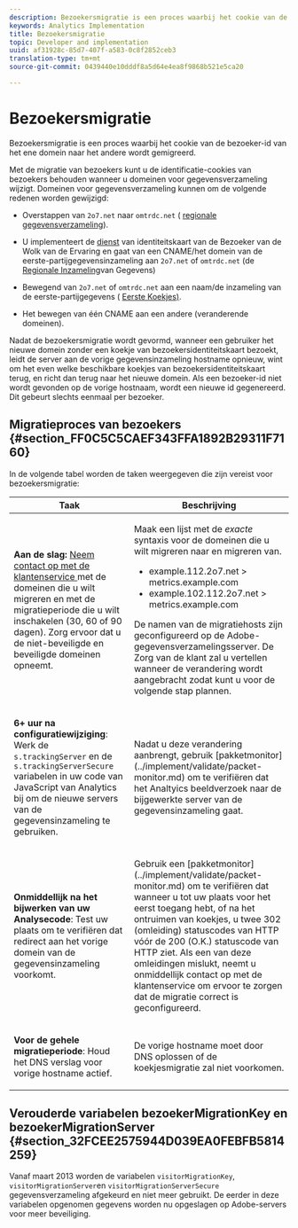```yaml
---
description: Bezoekersmigratie is een proces waarbij het cookie van de bezoeker-id van het ene domein naar het andere wordt gemigreerd.
keywords: Analytics Implementation
title: Bezoekersmigratie
topic: Developer and implementation
uuid: af31928c-85d7-407f-a583-0c8f2852ceb3
translation-type: tm+mt
source-git-commit: 0439440e10dddf8a5d64e4ea8f9868b521e5ca20

---
```



# Bezoekersmigratie

Bezoekersmigratie is een proces waarbij het cookie van de bezoeker-id van het ene domein naar het andere wordt gemigreerd.

Met de migratie van bezoekers kunt u de identificatie-cookies van bezoekers behouden wanneer u domeinen voor gegevensverzameling wijzigt. Domeinen voor gegevensverzameling kunnen om de volgende redenen worden gewijzigd:

* Overstappen van `2o7.net` naar `omtrdc.net` ( [regionale gegevensverzameling](https://marketing.adobe.com/resources/help/en_US/whitepapers/rdc/)).

* U implementeert de [dienst](https://marketing.adobe.com/resources/help/en_US/mcvid/) van identiteitskaart van de Bezoeker van de Wolk van de Ervaring en gaat van een CNAME/het domein van de eerste-partijgegevensinzameling aan `2o7.net` of `omtrdc.net` (de [Regionale Inzameling](https://marketing.adobe.com/resources/help/en_US/whitepapers/rdc/)van Gegevens)

* Bewegend van `2o7.net` of `omtrdc.net` aan een naam/de inzameling van de eerste-partijgegevens ( [Eerste Koekjes)](https://marketing.adobe.com/resources/help/en_US/whitepapers/first_party_cookies/).

* Het bewegen van één CNAME aan een andere (veranderende domeinen).

Nadat de bezoekersmigratie wordt gevormd, wanneer een gebruiker het nieuwe domein zonder een koekje van bezoekersidentiteitskaart bezoekt, leidt de server aan de vorige gegevensinzameling hostname opnieuw, wint om het even welke beschikbare koekjes van bezoekersidentiteitskaart terug, en richt dan terug naar het nieuwe domein. Als een bezoeker-id niet wordt gevonden op de vorige hostnaam, wordt een nieuwe id gegenereerd. Dit gebeurt slechts eenmaal per bezoeker.

## Migratieproces van bezoekers {#section_FF0C5C5CAEF343FFA1892B29311F7160}

In de volgende tabel worden de taken weergegeven die zijn vereist voor bezoekersmigratie:

<table id="table_7B2535FC3E264216A299686415C6B21C"> 
 <thead> 
  <tr> 
   <th colname="col1" class="entry"> Taak </th> 
   <th colname="col3" class="entry"> Beschrijving </th> 
  </tr> 
 </thead>
 <tbody> 
  <tr> 
   <td colname="col1"> <p> <b>Aan de slag:</b> <a href="https://helpx.adobe.com/marketing-cloud/contact-support.html"  > Neem contact op met de klantenservice </a> met de domeinen die u wilt migreren en met de migratieperiode die u wilt inschakelen (30, 60 of 90 dagen). Zorg ervoor dat u de niet-beveiligde en beveiligde domeinen opneemt. </p> </td> 
   <td colname="col3"> <p>Maak een lijst met de <i>exacte</i> syntaxis voor de domeinen die u wilt migreren naar en migreren van. </p> 
    <ul id="ul_067EC5C7619141A6BDFBC209C9FD47E2"> 
     <li id="li_0723D948465A49C1871B81207AEDC4DC">example.112.2o7.net &gt; metrics.example.com </li> 
     <li id="li_B0CA15A593BD4AB9802E33A3FF037C7A">example.102.112.2o7.net &gt; metrics.example.com </li> 
    </ul> <p>De namen van de migratiehosts zijn geconfigureerd op de Adobe-gegevensverzamelingsserver. De Zorg van de klant zal u vertellen wanneer de verandering wordt aangebracht zodat kunt u voor de volgende stap plannen. </p> </td> 
  </tr> 
  <tr> 
   <td colname="col1"> <p> <b>6+ uur na configuratiewijziging</b>: Werk de <code> s.trackingServer</code> en de <code> s.trackingServerSecure</code> variabelen in uw code van JavaScript van Analytics bij om de nieuwe servers van de gegevensinzameling te gebruiken. </p> </td> 
   <td colname="col3"> <p>Nadat u deze verandering aanbrengt, gebruik [pakketmonitor] (../implement/validate/packet-monitor.md) om te verifiëren dat het Analtyics beeldverzoek naar de bijgewerkte server van de gegevensinzameling gaat. </p> </td> 
  </tr> 
  <tr> 
   <td colname="col1"> <p> <b>Onmiddellijk na het bijwerken van uw Analysecode</b>: Test uw plaats om te verifiëren dat redirect aan het vorige domein van de gegevensinzameling voorkomt. </p> </td> 
   <td colname="col3"> <p>Gebruik een [pakketmonitor] (../implement/validate/packet-monitor.md) om te verifiëren dat wanneer u tot uw plaats voor het eerst toegang hebt, of na het ontruimen van koekjes, u twee 302 (omleiding) statuscodes van HTTP vóór de 200 (O.K.) statuscode van HTTP ziet. Als een van deze omleidingen mislukt, neemt u onmiddellijk contact op met de klantenservice om ervoor te zorgen dat de migratie correct is geconfigureerd. </p> </td> 
  </tr> 
  <tr> 
   <td colname="col1"> <p> <b>Voor de gehele migratieperiode</b>: Houd het DNS verslag voor vorige hostname actief. </p> </td> 
   <td colname="col3"> <p>De vorige hostname moet door DNS oplossen of de koekjesmigratie zal niet voorkomen. </p> </td> 
  </tr> 
 </tbody> 
</table>

## Verouderde variabelen bezoekerMigrationKey en bezoekerMigrationServer {#section_32FCEE2575944D039EA0FEBFB5814259}

Vanaf maart 2013 worden de variabelen `visitorMigrationKey`, `visitorMigrationServer`en `visitorMigrationServerSecure` gegevensverzameling afgekeurd en niet meer gebruikt. De eerder in deze variabelen opgenomen gegevens worden nu opgeslagen op Adobe-servers voor meer beveiliging.
